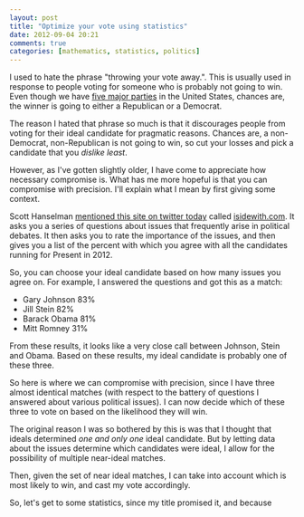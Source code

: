 ```yaml
---
layout: post
title: "Optimize your vote using statistics"
date: 2012-09-04 20:21
comments: true
categories: [mathematics, statistics, politics]
---
```


I used to hate the phrase "throwing your vote away.". This is usually
used in response to people voting for someone who is probably not going
to win. Even though we have [five major parties](http://en.wikipedia.org/wiki/List_of_political_parties_in_the_United_States#Major_political_parties) in the United States, chances are, the winner is going to either a Republican or a Democrat. 

The reason I hated that phrase so much is that it discourages people
from voting for their ideal candidate for pragmatic reasons. Chances
are, a non-Democrat, non-Republican is not going to win, so cut your
losses and pick a candidate that you *dislike least*.

However, as I've gotten slightly older, I have come to appreciate how
necessary compromise is. What has me more hopeful is that you can
compromise with precision. I'll explain what I mean by first giving some
context.

Scott Hanselman [mentioned this site on twitter today](https://twitter.com/shanselman/status/243032228655951872) called [isidewith.com](http://isidewith.com). It asks you a series of questions about issues that frequently arise in political debates. It then asks you to rate the importance of the issues, and then gives you a list of the percent with which you agree with all the candidates running for Present in 2012.

So, you can choose your ideal candidate based on how many issues you agree on. For example, I answered the questions and got this as a match: 

* Gary Johnson 83% 
* Jill Stein 82% 
* Barack Obama 81% 
* Mitt Romney 31% 

From these results, it looks like a very close call between Johnson,
Stein and Obama. Based on these results, my ideal candidate is probably
one of these three.

So here is where we can compromise with precision, since I have three
almost identical matches (with respect to the battery of questions I
answered about various political issues). I can now decide which of
these three to vote on based on the likelihood they will win.

The original reason I was so bothered by this is was that I thought that
ideals determined *one and only one* ideal candidate. But by letting
data about the issues determine which candidates were ideal, I
allow for the possibility of multiple near-ideal matches.

Then, given the set of near ideal matches, I can take into account which
is most likely to win, and cast my vote accordingly.

So, let's get to some statistics, since my title promised it, and
because
